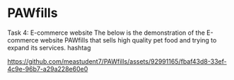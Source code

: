 # PAWfills
Task 4: E-commerce website The below is the demonstration of the E-commerce website PAWfills that sells high quality pet food and trying to expand its services. hashtag




https://github.com/meastudent7/PAWfills/assets/92991165/fbaf43d8-33ef-4c9e-96b7-a29a228e60e0



